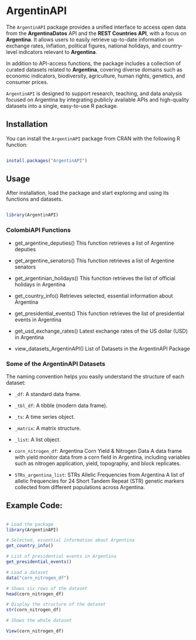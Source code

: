 # ArgentinAPI

The `ArgentinAPI` package provides a unified interface to access open data from the **ArgentinaDatos** API and the **REST Countries API**, with a focus on **Argentina**. It allows users to easily retrieve up-to-date information on exchange rates, inflation, political figures, national holidays, and country-level indicators relevant to **Argentina**.

In addition to API-access functions, the package includes a collection of curated datasets related to **Argentina**, covering diverse domains such as economic indicators, biodiversity, agriculture, human rights, genetics, and consumer prices.

`ArgentinAPI` is designed to support research, teaching, and data analysis focused on Argentina by integrating publicly available APIs and high-quality datasets into a single, easy-to-use R package.

## Installation

You can install the `ArgentinAPI` package from CRAN with the following R function:

```R

install.packages("ArgentinAPI")

```


## Usage

After installation, load the package and start exploring and using its functions and datasets.

```R

library(ArgentinAPI)

```

### ColombiAPI Functions

- get_argentine_deputies() This function retrieves a list of Argentine deputies

- get_argentine_senators() This function retrieves a list of Argentine senators

- get_argentinian_holidays() This function retrieves the list of official holidays in Argentina

- get_country_info() Retrieves selected, essential information about Argentina

- get_presidential_events() This function retrieves the list of presidential events in Argentina

- get_usd_exchange_rates() Latest exchange rates of the US dollar (USD) in Argentina

- view_datasets_ArgentinAPI() List of Datasets in the ArgentinAPI Package

### Some of the ArgentinAPI Datasets

The naming convention helps you easily understand the structure of each dataset:

- `_df`: A standard data frame.

- `_tbl_df`: A tibble (modern data frame).

- `_ts`: A time series object.

- `_matrix`: A matrix structure.

- `_list`: A list object.

- `corn_nitrogen_df`: Argentina Corn Yield & Nitrogen Data
A data frame with yield monitor data from a corn field in Argentina, including variables such as nitrogen application, yield, topography, and block replicates.

- `STRs_argentina_list`: STRs Allelic Frequencies from Argentina
A list of allelic frequencies for 24 Short Tandem Repeat (STR) genetic markers collected from different populations across Argentina.

## Example Code:

```R

# Load the package
library(ArgentinAPI)

# Selected, essential information about Argentina
get_country_info()

# List of presidential events in Argentina 
get_presidential_events()

# Load a dataset
data("corn_nitrogen_df")

# Shows six rows of the dataset
head(corn_nitrogen_df)

# Display the structure of the dataset
str(corn_nitrogen_df)

# Shows the whole dataset

View(corn_nitrogen_df)


```

